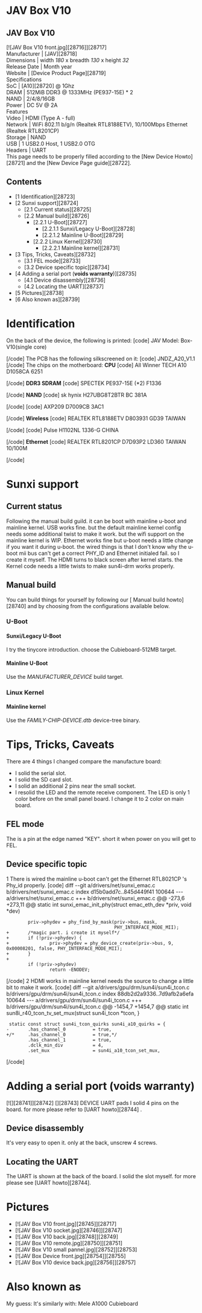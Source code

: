 # JAV Box V10
JAV Box V10  
---  
[![JAV Box V10 front.jpg][28716]][28717]  
Manufacturer |  [JAV][28718]  
Dimensions |  width _180_ x breadth _130_ x height _32_  
Release Date |  Month year  
Website |  [Device Product Page][28719]  
Specifications   
SoC |  [A10][28720] @ 1Ghz   
DRAM |  512MiB DDR3 @ 1333MHz (PE937-15E) * 2   
NAND |  2/4/8/16GB   
Power |  DC 5V @ 2A   
Features   
Video |  HDMI (Type A - full)   
Network |  WiFi 802.11 b/g/n (Realtek RTL8188ETV), 10/100Mbps Ethernet (Realtek RTL8201CP)   
Storage |  NAND   
USB |  1 USB2.0 Host, 1 USB2.0 OTG   
Headers |  UART   
This page needs to be properly filled according to the [New Device Howto][28721] and the [New Device Page guide][28722].
  

## Contents
  * [1 Identification][28723]
  * [2 Sunxi support][28724]
    * [2.1 Current status][28725]
    * [2.2 Manual build][28726]
      * [2.2.1 U-Boot][28727]
        * [2.2.1.1 Sunxi/Legacy U-Boot][28728]
        * [2.2.1.2 Mainline U-Boot][28729]
      * [2.2.2 Linux Kernel][28730]
        * [2.2.2.1 Mainline kernel][28731]
  * [3 Tips, Tricks, Caveats][28732]
    * [3.1 FEL mode][28733]
    * [3.2 Device specific topic][28734]
  * [4 Adding a serial port (**voids warranty**)][28735]
    * [4.1 Device disassembly][28736]
    * [4.2 Locating the UART][28737]
  * [5 Pictures][28738]
  * [6 Also known as][28739]

# Identification
On the back of the device, the following is printed: 
[code] 
    JAV
    Model: Box-V10(single core)
    
[/code]
The PCB has the following silkscreened on it: 
[code] 
    JNDZ_A20_V1.1
[/code]
The chips on the motherboard: 
**CPU**
[code] 
    All Winner TECH
    A10 
    D1058CA 6251
    
[/code]
**DDR3 SDRAM**
[code] 
    SPECTEK
    PE937-15E (*2)
    F1336
    
[/code]
**NAND**
[code] 
    sk hynix
    H27UBG8T2BTR
    BC     381A
    
[/code]
[code] 
    AXP209
    D7009CB 3AC1
    
[/code]
**Wireless**
[code] 
    REALTEK 
    RTL8188ETV
    D803931
    GD39 TAIWAN
    
[/code]
[code] 
    Pulse
    H1102NL
    1336-G CHINA
    
[/code]
**Ethernet**
[code] 
    REALTEK
    RTL8201CP
    D7D93P2
    LD360 TAIWAN
    10/100M
    
[/code]
# Sunxi support
## Current status
Following the manual build guild. it can be boot with mainline u-boot and mainline kernel. 
USB works fine. but the default mainline kernel config needs some additional twist to make it work. 
but the wifi support on the mainline kernel is WIP. 
Ethernet works fine but u-boot needs a little change if you want it during u-boot. 
the wired things is that I don't know why the u-boot mii bus can't get a correct PHY_ID and Ethernet initialed fail. so I create it myself. 
The HDMI turns to black screen after kernel starts. the Kernel code needs a little twists to make sun4i-drm works properly. 
## Manual build
You can build things for yourself by following our [ Manual build howto][28740] and by choosing from the configurations available below. 
### U-Boot
#### Sunxi/Legacy U-Boot
I try the tinycore introduction. choose the Cubieboard-512MB target. 
#### Mainline U-Boot
Use the _MANUFACTURER_DEVICE_ build target. 
### Linux Kernel
#### Mainline kernel
Use the _FAMILY-CHIP-DEVICE.dtb_ device-tree binary. 
# Tips, Tricks, Caveats
There are 4 things I changed compare the manufacture board: 
  * I solid the serial slot.
  * I solid the SD card slot.
  * I solid an additional 2 pins near the small socket.
  * I resolid the LED and the remote receive component. The LED is only 1 color before on the small panel board. I change it to 2 color on main board.

## FEL mode
The is a pin at the edge named "KEY". short it when power on you will get to FEL. 
## Device specific topic
1 There is wired the mainline u-boot can't get the Ethernet RTL8021CP 's Phy_id properly. 
[code] 
    diff --git a/drivers/net/sunxi_emac.c b/drivers/net/sunxi_emac.c
    index d15b0add7c..845d449f41 100644
    --- a/drivers/net/sunxi_emac.c
    +++ b/drivers/net/sunxi_emac.c
    @@ -273,6 +273,11 @@ static int sunxi_emac_init_phy(struct emac_eth_dev *priv, void *dev)
     
            priv->phydev = phy_find_by_mask(priv->bus, mask,
                                            PHY_INTERFACE_MODE_MII);
    +       /*magic part. i create it myself*/
    +       if (!priv->phydev) {
    +               priv->phydev = phy_device_create(priv->bus, 9, 0x00008201, false, PHY_INTERFACE_MODE_MII);
    +       }
    +
            if (!priv->phydev)
                    return -ENODEV;
    
[/code]
2 HDMI works in mainline kernel needs the source to change a little bit to make it work. 
[code] 
    diff --git a/drivers/gpu/drm/sun4i/sun4i_tcon.c b/drivers/gpu/drm/sun4i/sun4i_tcon.c
    index 88db2d2a9336..7d9afb2a6efa 100644
    --- a/drivers/gpu/drm/sun4i/sun4i_tcon.c
    +++ b/drivers/gpu/drm/sun4i/sun4i_tcon.c
    @@ -1454,7 +1454,7 @@ static int sun8i_r40_tcon_tv_set_mux(struct sun4i_tcon *tcon,
     }
     
     static const struct sun4i_tcon_quirks sun4i_a10_quirks = {
    -       .has_channel_0          = true,
    +/*     .has_channel_0          = true,*/
            .has_channel_1          = true,
            .dclk_min_div           = 4,
            .set_mux                = sun4i_a10_tcon_set_mux,
    
[/code]
# Adding a serial port (**voids warranty**)
[![][28741]][28742]
[][28743]
DEVICE UART pads
I solid 4 pins on the board. for more please refer to [UART howto][28744] . 
## Device disassembly
It's very easy to open it. only at the back, unscrew 4 screws. 
## Locating the UART
The UART is shown at the back of the board. I solid the slot myself. for more please see [UART howto][28744]. 
# Pictures
  * [![JAV Box V10 front.jpg][28745]][28717]
  * [![JAV Box V10 socket.jpg][28746]][28747]
  * [![JAV Box V10 back.jpg][28748]][28749]
  * [![JAV Box V10 remote.jpg][28750]][28751]
  * [![JAV Box V10 small pannel.jpg][28752]][28753]
  * [![JAV Box Device front.jpg][28754]][28755]
  * [![JAV Box V10 device back.jpg][28756]][28757]

# Also known as
My guess: It's similarly with: Mele A1000 Cubieboard
